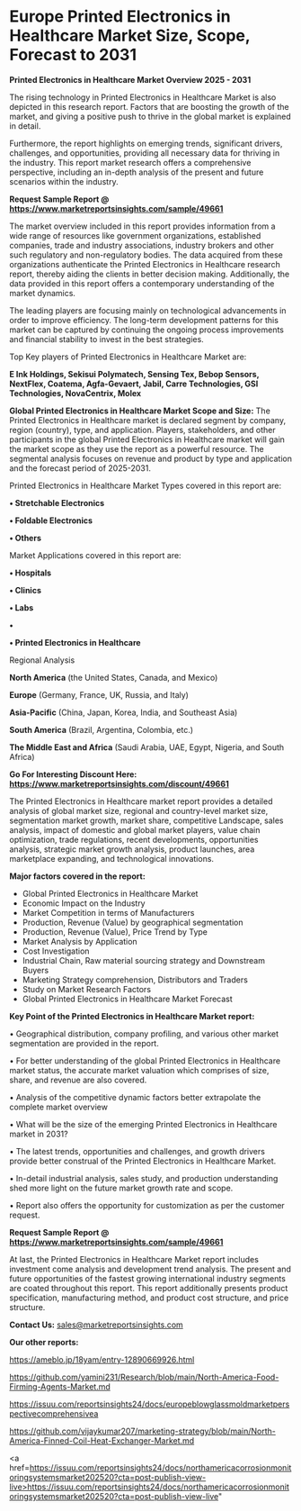 # Europe Printed Electronics in Healthcare Market Size, Scope, Forecast to 2031

<Strong> Printed Electronics in Healthcare Market Overview 2025 - 2031</strong>

The rising technology in Printed Electronics in Healthcare Market is also depicted in this research report. Factors that are boosting the growth of the market, and giving a positive push to thrive in the global market is explained in detail.

Furthermore, the report highlights on emerging trends, significant drivers, challenges, and opportunities, providing all necessary data for thriving in the industry. This report market research offers a comprehensive perspective, including an in-depth analysis of the present and future scenarios within the industry.

<strong>Request Sample Report @ <a href=https://www.marketreportsinsights.com/sample/49661>https://www.marketreportsinsights.com/sample/49661</a></strong>

The market overview included in this report provides information from a wide range of resources like government organizations, established companies, trade and industry associations, industry brokers and other such regulatory and non-regulatory bodies. The data acquired from these organizations authenticate the Printed Electronics in Healthcare research report, thereby aiding the clients in better decision making. Additionally, the data provided in this report offers a contemporary understanding of the market dynamics.

The leading players are focusing mainly on technological advancements in order to improve efficiency. The long-term development patterns for this market can be captured by continuing the ongoing process improvements and financial stability to invest in the best strategies.

Top Key players of Printed Electronics in Healthcare Market are:

<strong>E Ink Holdings, Sekisui Polymatech, Sensing Tex, Bebop Sensors, NextFlex, Coatema, Agfa-Gevaert, Jabil, Carre Technologies, GSI Technologies, NovaCentrix, Molex</strong>

<strong><b>Global Printed Electronics in Healthcare Market Scope and Size:</b></strong>
The Printed Electronics in Healthcare market is declared segment by company, region (country), type, and application. Players, stakeholders, and other participants in the global Printed Electronics in Healthcare market will gain the market scope as they use the report as a powerful resource. The segmental analysis focuses on revenue and product by type and application and the forecast period of 2025-2031.

Printed Electronics in Healthcare Market Types covered in this report are:

<strong>•  Stretchable Electronics

•  Foldable Electronics

•  Others</strong>

Market Applications covered in this report are:

<strong>•  Hospitals

•  Clinics

•  Labs

•  

•  Printed Electronics in Healthcare</strong> 

Regional Analysis

<strong>North America</strong> (the United States, Canada, and Mexico)

<strong>Europe</strong> (Germany, France, UK, Russia, and Italy)

<strong>Asia-Pacific</strong> (China, Japan, Korea, India, and Southeast Asia)

<strong>South America</strong> (Brazil, Argentina, Colombia, etc.)

<strong>The Middle East and Africa</strong> (Saudi Arabia, UAE, Egypt, Nigeria, and South Africa)

<strong>Go For Interesting Discount Here: <a href=https://www.marketreportsinsights.com/discount/49661>https://www.marketreportsinsights.com/discount/49661</a></strong>

The Printed Electronics in Healthcare market report provides a detailed analysis of global market size, regional and country-level market size, segmentation market growth, market share, competitive Landscape, sales analysis, impact of domestic and global market players, value chain optimization, trade regulations, recent developments, opportunities analysis, strategic market growth analysis, product launches, area marketplace expanding, and technological innovations.

<strong><b>Major factors covered in the report:</b></strong>
<ul>
  <li>Global Printed Electronics in Healthcare Market </li>
  <li>Economic Impact on the Industry</li>
  <li>Market Competition in terms of Manufacturers</li>
  <li>Production, Revenue (Value) by geographical segmentation</li>
  <li>Production, Revenue (Value), Price Trend by Type</li>
  <li>Market Analysis by Application</li>
  <li>Cost Investigation</li>
  <li>Industrial Chain, Raw material sourcing strategy and Downstream Buyers</li>
  <li>Marketing Strategy comprehension, Distributors and Traders</li>
  <li>Study on Market Research Factors</li>
  <li>Global Printed Electronics in Healthcare Market Forecast</li>
</ul>

<strong><b>Key Point of the Printed Electronics in Healthcare Market report:</b></strong>

• Geographical distribution, company profiling, and various other market segmentation are provided in the report.

• For better understanding of the global Printed Electronics in Healthcare market status, the accurate market valuation which comprises of size, share, and revenue are also covered.

• Analysis of the competitive dynamic factors better extrapolate the complete market overview

• What will be the size of the emerging Printed Electronics in Healthcare market in 2031?

• The latest trends, opportunities and challenges, and growth drivers provide better construal of the Printed Electronics in Healthcare Market.

• In-detail industrial analysis, sales study, and production understanding shed more light on the future market growth rate and scope.

• Report also offers the opportunity for customization as per the customer request.

<strong>Request Sample Report @ <a href=https://www.marketreportsinsights.com/sample/49661>https://www.marketreportsinsights.com/sample/49661</a></strong>

At last, the Printed Electronics in Healthcare Market report includes investment come analysis and development trend analysis. The present and future opportunities of the fastest growing international industry segments are coated throughout this report. This report additionally presents product specification, manufacturing method, and product cost structure, and price structure.

<strong>Contact Us:</strong>
sales@marketreportsinsights.com

<strong>Our other reports:</strong>

<a href=https://ameblo.jp/18yam/entry-12890669926.html>https://ameblo.jp/18yam/entry-12890669926.html</a>

<a href=https://github.com/yamini231/Research/blob/main/North-America-Food-Firming-Agents-Market.md>https://github.com/yamini231/Research/blob/main/North-America-Food-Firming-Agents-Market.md</a>

<a href=https://issuu.com/reportsinsights24/docs/europeblowglassmoldmarketperspectivecomprehensivea>https://issuu.com/reportsinsights24/docs/europeblowglassmoldmarketperspectivecomprehensivea</a>

<a href=https://github.com/vijaykumar207/marketing-strategy/blob/main/North-America-Finned-Coil-Heat-Exchanger-Market.md>https://github.com/vijaykumar207/marketing-strategy/blob/main/North-America-Finned-Coil-Heat-Exchanger-Market.md</a>

<a href=https://issuu.com/reportsinsights24/docs/northamericacorrosionmonitoringsystemsmarket202520?cta=post-publish-view-live>https://issuu.com/reportsinsights24/docs/northamericacorrosionmonitoringsystemsmarket202520?cta=post-publish-view-live</a>"
